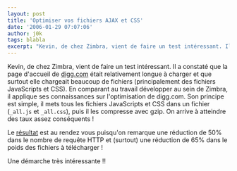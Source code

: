 ```yaml
---
layout: post
title: 'Optimiser vos fichiers AJAX et CSS'
date: '2006-01-29 07:07:06'
author: j0k
tags: blabla
excerpt: "Kevin, de chez Zimbra, vient de faire un test intéressant. Il a constaté que la page d'accueil de [digg.com](http://digg.com/) était relativement longue à charger et que surtout elle chargeait beaucoup de fichiers (principalement des fichiers JavaScripts et CSS).     \nEn comparant au travail développer au sein de Zimbra, il applique ses connaissances sur      …"
---
```


Kevin, de chez Zimbra, vient de faire un test intéressant. Il a constaté que la page d'accueil de [digg.com](http://digg.com/) était relativement longue à charger et que surtout elle chargeait beaucoup de fichiers (principalement des fichiers JavaScripts et CSS).
En comparant au travail développer au sein de Zimbra, il applique ses connaissances sur l'optimisation de digg.com.   Son principe est simple, il mets tous les fichiers JavaScripts et CSS dans un fichier (`_all.js` et `_all.css`), puis il les compresse avec gzip. On arrive à atteindre des taux assez conséquents !

Le [résultat](http://www.zimbra.com/blog/archives/2006/01/zimbra_ajax_css_digg.html) est au rendez vous puisqu'on remarque une réduction de 50% dans le nombre de requête HTTP et (surtout) une réduction de 65% dans le poids des fichiers à télécharger !

Une démarche très intéressante !!
